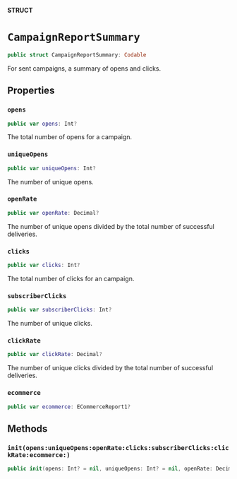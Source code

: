 **STRUCT**

# `CampaignReportSummary`

```swift
public struct CampaignReportSummary: Codable
```

For sent campaigns, a summary of opens and clicks.

## Properties
### `opens`

```swift
public var opens: Int?
```

The total number of opens for a campaign.

### `uniqueOpens`

```swift
public var uniqueOpens: Int?
```

The number of unique opens.

### `openRate`

```swift
public var openRate: Decimal?
```

The number of unique opens divided by the total number of successful deliveries.

### `clicks`

```swift
public var clicks: Int?
```

The total number of clicks for an campaign.

### `subscriberClicks`

```swift
public var subscriberClicks: Int?
```

The number of unique clicks.

### `clickRate`

```swift
public var clickRate: Decimal?
```

The number of unique clicks divided by the total number of successful deliveries.

### `ecommerce`

```swift
public var ecommerce: ECommerceReport1?
```

## Methods
### `init(opens:uniqueOpens:openRate:clicks:subscriberClicks:clickRate:ecommerce:)`

```swift
public init(opens: Int? = nil, uniqueOpens: Int? = nil, openRate: Decimal? = nil, clicks: Int? = nil, subscriberClicks: Int? = nil, clickRate: Decimal? = nil, ecommerce: ECommerceReport1? = nil)
```
